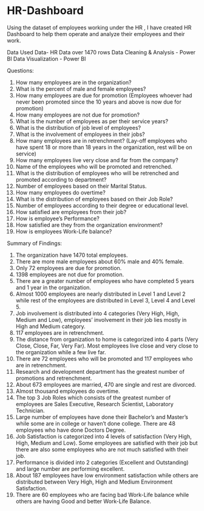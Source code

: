# HR-Dashboard
Using the dataset of employees working under the HR , I have created HR Dashboard to help them operate and analyze their employees and their work.

Data Used
Data- HR Data over 1470 rows 
Data Cleaning & Analysis - Power BI
Data Visualization - Power BI

  Questions:
1.	How many employees are in the organization?
2.	What is the percent of male and female employees?
3.	How many employees are due for promotion (Employees whoever had never been promoted since the 10 years and above is now due for promotion)
4.	How many employees are not due for promotion?
5.	What is the number of employees as per their service years?
6.	What is the distribution of job level of employees?
7.	What is the involvement of employees in their jobs?
8.	How many employees are in retrenchment? (Lay-off employees who have spent 18 or more than 18 years in the organization, rest will be on service)
9.	How many employees live very close and far from the company?
10.	Name of the employees who will be promoted and retrenched.
11.	What is the distribution of employees who will be retrenched and promoted according to department?
12.	Number of employees based on their Marital Status.
13.	How many employees do overtime?
14.	What is the distribution of employees based on their Job Role?
15.	Number of employees according to their degree or educational level.
16.	How satisfied are employees from their job?
17.	How is employee’s Performance?
18.	How satisfied are they from the organization environment?
19.	How is employees Work-Life balance?

Summary of Findings:
1.	The organization have 1470 total employees.
2.	There are more male employees about 60% male and 40% female.
3.	Only 72 employees are due for promotion.
4.	1398 employees are not due for promotion.
5.	There are a greater number of employees who have completed 5 years and 1 year in the organization.
6.	Almost 1000 employees are nearly distributed in Level 1 and Level 2 while rest of the employees are distributed in Level 3, Level 4 and Level 5.
7.	Job involvement is distributed into 4 categories (Very High, High, Medium and Low), employees’ involvement in their job lies mostly in High and Medium category.
8.	117 employees are in retrenchment.
9.	The distance from organization to home is categorized into 4 parts (Very Close, Close, Far, Very Far). Most employees live close and very close to the organization while a few live far.
10.	There are 72 employees who will be promoted and 117 employees who are in retrenchment.
11.	Research and development department has the greatest number of promotions and retrenchment.
12.	About 673 employees are married, 470 are single and rest are divorced.
13.	Almost thousand employees do overtime.
14.	The top 3 Job Roles which consists of the greatest number of employees are Sales Executive, Research Scientist, Laboratory Technician.
15.	Large number of employees have done their Bachelor’s and Master’s while some are in college or haven’t done college. There are 48 employees who have done Doctors Degree.
16.	Job Satisfaction is categorized into 4 levels of satisfaction (Very High, High, Medium and Low). Some employees are satisfied with their job but there are also some employees who are not much satisfied with their job.
17.	Performance is divided into 2 categories (Excellent and Outstanding) and large number are performing excellent.
18.	About 187 employees have low environment satisfaction while others are distributed between Very High, High and Medium Environment Satisfaction.
19.	There are 60 employees who are facing bad Work-Life balance while others are having Good and better Work-Life Balance.


